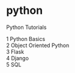 # python
Python Tutorials

1 Python Basics <br>
2 Object Oriented Python <br>
3 Flask <br>
4 Django <br>
5 SQL  <br>
